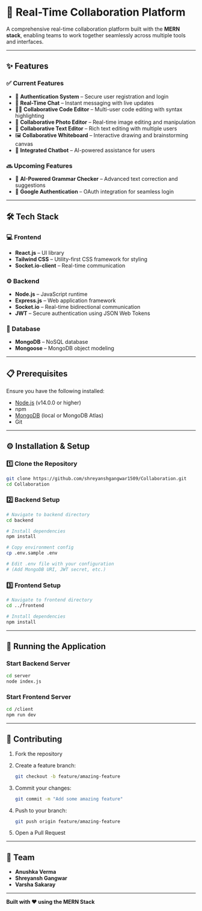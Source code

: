 # 🚀 Real-Time Collaboration Platform

A comprehensive real-time collaboration platform built with the **MERN stack**, enabling teams to work together seamlessly across multiple tools and interfaces.

---

## ✨ Features

### ✅ Current Features

* 🔐 **Authentication System** – Secure user registration and login
* 💬 **Real-Time Chat** – Instant messaging with live updates
* 👨‍💻 **Collaborative Code Editor** – Multi-user code editing with syntax highlighting
* 🎨 **Collaborative Photo Editor** – Real-time image editing and manipulation
* 📝 **Collaborative Text Editor** – Rich text editing with multiple users
* 🖼️ **Collaborative Whiteboard** – Interactive drawing and brainstorming canvas
* 🤖 **Integrated Chatbot** – AI-powered assistance for users

### 🔜 Upcoming Features

* 📝 **AI-Powered Grammar Checker** – Advanced text correction and suggestions
* 🔑 **Google Authentication** – OAuth integration for seamless login

---

## 🛠️ Tech Stack

### 💻 Frontend

* **React.js** – UI library
* **Tailwind CSS** – Utility-first CSS framework for styling
* **Socket.io-client** – Real-time communication

### ⚙️ Backend

* **Node.js** – JavaScript runtime
* **Express.js** – Web application framework
* **Socket.io** – Real-time bidirectional communication
* **JWT** – Secure authentication using JSON Web Tokens

### 💃 Database

* **MongoDB** – NoSQL database
* **Mongoose** – MongoDB object modeling

---

## 📋 Prerequisites

Ensure you have the following installed:

* [Node.js](https://nodejs.org/) (v14.0.0 or higher)
* npm
* [MongoDB](https://www.mongodb.com/) (local or MongoDB Atlas)
* Git

---

## ⚙️ Installation & Setup

### 1️⃣ Clone the Repository

```bash
git clone https://github.com/shreyanshgangwar1509/Collaboration.git
cd Collaboration
```

### 2️⃣ Backend Setup

```bash
# Navigate to backend directory
cd backend

# Install dependencies
npm install

# Copy environment config
cp .env.sample .env

# Edit .env file with your configuration
# (Add MongoDB URI, JWT secret, etc.)
```

### 3️⃣ Frontend Setup

```bash
# Navigate to frontend directory
cd ../frontend

# Install dependencies
npm install
```

---

## 🚀 Running the Application

### Start Backend Server

```bash
cd server
node index.js
```

### Start Frontend Server

```bash
cd /client
npm run dev
```

---

## 🤝 Contributing

1. Fork the repository
2. Create a feature branch:

   ```bash
   git checkout -b feature/amazing-feature
   ```
3. Commit your changes:

   ```bash
   git commit -m "Add some amazing feature"
   ```
4. Push to your branch:

   ```bash
   git push origin feature/amazing-feature
   ```
5. Open a Pull Request

---

## 👥 Team

* **Anushka Verma**
* **Shreyansh Gangwar**
* **Varsha Sakaray**

---

**Built with ❤️ using the MERN Stack**

